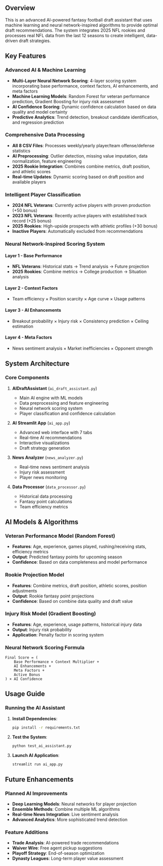 ## Overview

This is an advanced AI-powered fantasy football draft assistant that uses machine learning and neural network-inspired algorithms to provide optimal draft recommendations. The system integrates 2025 NFL rookies and processes real NFL data from the last 12 seasons to create intelligent, data-driven draft strategies.

## Key Features

### Advanced AI & Machine Learning
- **Multi-Layer Neural Network Scoring**: 4-layer scoring system incorporating base performance, context factors, AI enhancements, and meta factors
- **Machine Learning Models**: Random Forest for veteran performance prediction, Gradient Boosting for injury risk assessment
- **AI Confidence Scoring**: Dynamic confidence calculation based on data quality and model certainty
- **Predictive Analytics**: Trend detection, breakout candidate identification, and regression prediction

### Comprehensive Data Processing
- **All 8 CSV Files**: Processes weekly/yearly player/team offense/defense statistics
- **AI Preprocessing**: Outlier detection, missing value imputation, data normalization, feature engineering
- **2025 Rookie Integration**: Combines combine metrics, draft position, and athletic scores
- **Real-time Updates**: Dynamic scoring based on draft position and available players

### Intelligent Player Classification
- **2024 NFL Veterans**: Currently active players with proven production (+50 bonus)
- **2023 NFL Veterans**: Recently active players with established track record (+25 bonus)
- **2025 Rookies**: High-upside prospects with athletic profiles (+30 bonus)
- **Inactive Players**: Automatically excluded from recommendations

### Neural Network-Inspired Scoring System

#### Layer 1 - Base Performance
- **NFL Veterans**: Historical stats → Trend analysis → Future projection
- **2025 Rookies**: Combine metrics → College production → Situation analysis

#### Layer 2 - Context Factors
- Team efficiency × Position scarcity × Age curve × Usage patterns

#### Layer 3 - AI Enhancements
- Breakout probability × Injury risk × Consistency prediction × Ceiling estimation

#### Layer 4 - Meta Factors
- News sentiment analysis × Market inefficiencies × Opponent strength

## System Architecture

### Core Components

1. **AIDraftAssistant** (`ai_draft_assistant.py`)
   - Main AI engine with ML models
   - Data preprocessing and feature engineering
   - Neural network scoring system
   - Player classification and confidence calculation

2. **AI Streamlit App** (`ai_app.py`)
   - Advanced web interface with 7 tabs
   - Real-time AI recommendations
   - Interactive visualizations
   - Draft strategy generation

3. **News Analyzer** (`news_analyzer.py`)
   - Real-time news sentiment analysis
   - Injury risk assessment
   - Player news monitoring

4. **Data Processor** (`data_processor.py`)
   - Historical data processing
   - Fantasy point calculations
   - Team efficiency metrics

## AI Models & Algorithms

### Veteran Performance Model (Random Forest)
- **Features**: Age, experience, games played, rushing/receiving stats, efficiency metrics
- **Output**: Predicted fantasy points for upcoming season
- **Confidence**: Based on data completeness and model performance

### Rookie Projection Model
- **Features**: Combine metrics, draft position, athletic scores, position adjustments
- **Output**: Rookie fantasy point projections
- **Confidence**: Based on combine data quality and draft value

### Injury Risk Model (Gradient Boosting)
- **Features**: Age, experience, usage patterns, historical injury data
- **Output**: Injury risk probability
- **Application**: Penalty factor in scoring system

### Neural Network Scoring Formula
```
Final Score = (
    Base Performance × Context Multiplier + 
    AI Enhancements + 
    Meta Factors + 
    Active Bonus
) × AI Confidence
```

## Usage Guide

### Running the AI Assistant

1. **Install Dependencies**:
   ```bash
   pip install -r requirements.txt
   ```

2. **Test the System**:
   ```bash
   python test_ai_assistant.py
   ```

3. **Launch AI Application**:
   ```bash
   streamlit run ai_app.py
   ```

## Future Enhancements

### Planned AI Improvements
- **Deep Learning Models**: Neural networks for player projection
- **Ensemble Methods**: Combine multiple ML algorithms
- **Real-time News Integration**: Live sentiment analysis
- **Advanced Analytics**: More sophisticated trend detection

### Feature Additions
- **Trade Analysis**: AI-powered trade recommendations
- **Waiver Wire**: Free agent pickup suggestions
- **Playoff Strategy**: End-of-season optimization
- **Dynasty Leagues**: Long-term player value assessment

